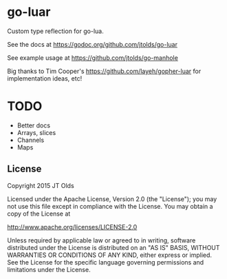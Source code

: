 # go-luar

Custom type reflection for go-lua.

See the docs at https://godoc.org/github.com/jtolds/go-luar

See example usage at https://github.com/jtolds/go-manhole

Big thanks to Tim Cooper's https://github.com/layeh/gopher-luar for
implementation ideas, etc!

# TODO

 * Better docs
 * Arrays, slices
 * Channels
 * Maps

## License

Copyright 2015 JT Olds

Licensed under the Apache License, Version 2.0 (the "License");
you may not use this file except in compliance with the License.
You may obtain a copy of the License at

   http://www.apache.org/licenses/LICENSE-2.0

Unless required by applicable law or agreed to in writing, software
distributed under the License is distributed on an "AS IS" BASIS,
WITHOUT WARRANTIES OR CONDITIONS OF ANY KIND, either express or implied.
See the License for the specific language governing permissions and
limitations under the License.
